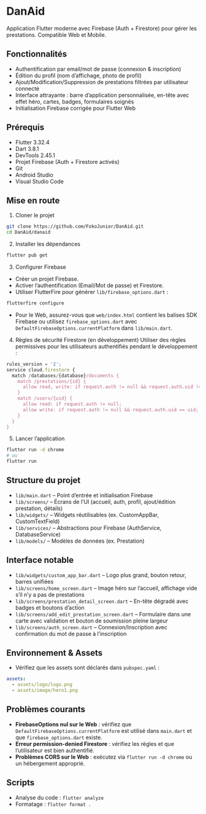 

# DanAid

Application Flutter moderne avec Firebase (Auth + Firestore) pour gérer les prestations. Compatible Web et Mobile.

## Fonctionnalités

* Authentification par email/mot de passe (connexion & inscription)
* Édition du profil (nom d’affichage, photo de profil)
* Ajout/Modification/Suppression de prestations filtrées par utilisateur connecté
* Interface attrayante : barre d’application personnalisée, en-tête avec effet héro, cartes, badges, formulaires soignés
* Initialisation Firebase corrigée pour Flutter Web

## Prérequis

* Flutter 3.32.4 
* Dart 3.8.1
* DevTools 2.45.1
* Projet Firebase (Auth + Firestore activés)
* Git
* Android Studio
* Visual Studio Code


## Mise en route

1. Cloner le projet

```bash
git clone https://github.com/FokoJunior/DanAid.git
cd DanAid/danaid
```

2. Installer les dépendances

```bash
flutter pub get
```

3. Configurer Firebase

* Créer un projet Firebase.
* Activer l’authentification (Email/Mot de passe) et Firestore.
* Utiliser FlutterFire pour générer `lib/firebase_options.dart` :


```bash
flutterfire configure
```

* Pour le Web, assurez-vous que `web/index.html` contient les balises SDK Firebase ou utilisez `firebase_options.dart` avec `DefaultFirebaseOptions.currentPlatform` dans `lib/main.dart`.

4. Règles de sécurité Firestore (en développement)
   Utiliser des règles permissives pour les utilisateurs authentifiés pendant le développement :

```js
rules_version = '2';
service cloud.firestore {
  match /databases/{database}/documents {
    match /prestations/{id} {
      allow read, write: if request.auth != null && request.auth.uid != null;
    }
    match /users/{uid} {
      allow read: if request.auth != null;
      allow write: if request.auth != null && request.auth.uid == uid;
    }
  }
}
```


5. Lancer l’application

```bash
flutter run -d chrome
# ou
flutter run
```

## Structure du projet

* `lib/main.dart` – Point d’entrée et initialisation Firebase
* `lib/screens/` – Écrans de l’UI (accueil, auth, profil, ajout/édition prestation, détails)
* `lib/widgets/` – Widgets réutilisables (ex. CustomAppBar, CustomTextField)
* `lib/services/` – Abstractions pour Firebase (AuthService, DatabaseService)
* `lib/models/` – Modèles de données (ex. Prestation)

## Interface notable

* `lib/widgets/custom_app_bar.dart` – Logo plus grand, bouton retour, barres unifiées
* `lib/screens/home_screen.dart` – Image héro sur l’accueil, affichage vide s’il n’y a pas de prestations
* `lib/screens/prestation_detail_screen.dart` – En-tête dégradé avec badges et boutons d’action
* `lib/screens/add_edit_prestation_screen.dart` – Formulaire dans une carte avec validation et bouton de soumission pleine largeur
* `lib/screens/auth_screen.dart` – Connexion/Inscription avec confirmation du mot de passe à l’inscription

## Environnement & Assets

* Vérifiez que les assets sont déclarés dans `pubspec.yaml` :

```yaml
assets:
  - assets/logo/logo.png
  - assets/image/hero1.png
```

## Problèmes courants

* **FirebaseOptions nul sur le Web** : vérifiez que `DefaultFirebaseOptions.currentPlatform` est utilisé dans `main.dart` et que `firebase_options.dart` existe.
* **Erreur permission-denied Firestore** : vérifiez les règles et que l’utilisateur est bien authentifié.
* **Problèmes CORS sur le Web** : exécutez via `flutter run -d chrome` ou un hébergement approprié.

## Scripts

* Analyse du code : `flutter analyze`
* Formatage : `flutter format .`

